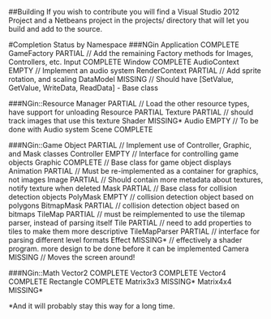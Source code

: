 
##Building
    If you wish to contribute you will find a Visual Studio 2012 Project and a Netbeans
    project in the projects/ directory that will let you build and add to the source.

#Completion Status by Namespace
###NGin
    Application                         COMPLETE
    GameFactory                         PARTIAL		// Add the remaining Factory methods for Images, Controllers, etc.
    Input                               COMPLETE
    Window                              COMPLETE
    AudioContext                        EMPTY		// Implement an audio system
    RenderContext                       PARTIAL		// Add sprite rotation, and scaling
    DataModel                           MISSING		// Should have [SetValue, GetValue, WriteData, ReadData] - Base class

###NGin::Resource
    Manager                             PARTIAL		// Load the other resource types, have support for unloading
    Resource                            PARTIAL
    Texture                             PARTIAL		// should track images that use this texture
    Shader                              MISSING*
    Audio                               EMPTY		// To be done with Audio system
    Scene                               COMPLETE

###NGin::Game
    Object                              PARTIAL		// Implement use of Controller, Graphic, and Mask classes
    Controller                          EMPTY		// Interface for controlling game objects
    Graphic                             COMPLETE	// Base class for game object displays
    Animation                           PARTIAL		// Must be re-implemented as a container for graphics, not images
    Image                               PARTIAL		// Should contain more metadata about textures, notify texture when deleted
    Mask                                PARTIAL		// Base class for collision detection objects
    PolyMask                            EMPTY		// collision detection object based on polygons
    BitmapMask                          PARTIAL		// collision detection object based on bitmaps
    TileMap                             PARTIAL		// must be reimplemented to use the tilemap parser, instead of parsing itself
    Tile                                PARTIAL		// need to add properties to tiles to make them more descriptive
    TileMapParser                       PARTIAL		// interface for parsing different level formats
    Effect                              MISSING*	// effectively a shader program. more design to be done before it can be implemented
    Camera                              MISSING		// Moves the screen around!

###NGin::Math
    Vector2                             COMPLETE
    Vector3                             COMPLETE
    Vector4                             COMPLETE
    Rectangle                           COMPLETE
    Matrix3x3                           MISSING*
    Matrix4x4                           MISSING*


*And it will probably stay this way for a long time.